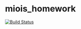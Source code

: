 # miois_homework

[![Build Status](https://github.com/saraevalex/miois_homework.jl/actions/workflows/CI.yml/badge.svg?branch=main)](https://github.com/saraevalex/miois_homework.jl/actions/workflows/CI.yml?query=branch%3Amain)  
